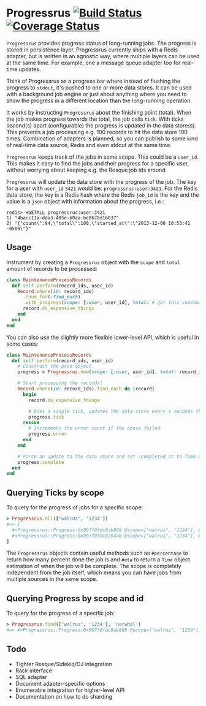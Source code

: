 # Progressrus [![Build Status](https://travis-ci.org/Sirupsen/progressrus.png?branch=master)](https://travis-ci.org/Sirupsen/progressrus) [![Coverage Status](https://coveralls.io/repos/Sirupsen/progressrus/badge.png?branch=master)](https://coveralls.io/r/Sirupsen/progressrus?branch=master)

`Progressrus` provides progress status of long-running jobs. The progress is
stored in persistence layer. Progressrus currently ships with a Redis adapter,
but is written in an agnostic way, where multiple layers can be used at the same
time. For example, one a message queue adapter too for real-time updates.

Think of Progressrus as a progress bar where instead of flushing the progress to
`stdout`, it's pushed to one or more data stores. It can be used with a
background job engine or just about anything where you need to show the progress
in a different location than the long-running operation.

It works by instructing `Progressrus` about the finishing point (total). When
the job makes progress towards the total, the job calls `tick`. With ticks
second(s) apart (configurable) the progress is updated in the data store(s). This
prevents a job processing e.g. 100 records to hit the data store 100 times.
Combination of adapters is planned, so you can publish to some kind of real-time
data source, Redis and even stdout at the same time.

`Progressrus` keeps track of the jobs in some scope. This could be a `user_id`.
This makes it easy to find the jobs and their progress for a specific user,
without worrying about keeping e.g. the Resque job ids around.

`Progressrus` will update the data store with the progress of the job. The key
for a user with `user_id` `3421` would be: `progressrus:user:3421`. For the
Redis data store, the key is a Redis hash where the Redis `job_id` is the key
and the value is a `json` object with information about the progress, i.e.:

```redis
redis> HGETALL progressrus:user:3421
1) "4bacc11a-dda3-405e-b0aa-be8678d16037"
2) "{"count\":94,\"total\":100,\"started_at\":\"2013-12-08 10:53:41 -0500\"}"
```

## Usage

Instrument by creating a `Progressrus` object with the `scope` and `total` amount of
records to be processed:

```ruby
class MaintenanceProcessRecords
  def self.perform(record_ids, user_id)
    Record.where(id: record_ids)
      .enum_for(:find_each)
      .with_progress(scope: [:user, user_id], total: # get this somehow, unless you're on rails 4.1) do |record|
      record.do_expensive_things
    end
  end
end
```

You can also use the slightly more flexible lower-level API, which is useful in
some cases:

```ruby
class MaintenanceProcessRecords
  def self.perform(record_ids, user_id)
    # Construct the pace object.
    progress = Progressrus.new(scope: [:user, user_id], total: record_ids.count)

    # Start processing the records!
    Record.where(id: record_ids).find_each do |record|
      begin
        record.do_expensive_things

        # Does a single tick, updates the data store every x seconds this is called.
        progress.tick
      rescue
        # Increments the error count if the above failed
        progress.error
      end
    end

    # Force an update to the data store and set :completed_at to Time.now
    progress.complete
  end
end
```

## Querying Ticks by scope

To query for the progress of jobs for a specific scope:

```ruby
> Progressrus.all(["walrus", '1234'])
#=> [
  #<Progressrus::Progress:0x007f0fdc8ab888 @scope=["walrus", "1234"], @total=50, @id="narwhal", @interval=2, @params={:count=>0, :started_at=>"2013-12-12 18:09:44 +0000", :completed_at=>nil, :name=>"oemg-test-2"}, @count=0, @error_count=0, @started_at=2013-12-12 18:09:44 +0000, @persisted_at=2013-12-12 18:09:41 +0000, @store=#<Progressrus::Store::Redis:0x007f0fdc894c28 @redis=#<Redis client v3.0.6 for redis://127.0.0.1:6379/0>, @options={:expire=>1800, :prefix=>"progressrus"}>, @completed_at=nil>,
  #<Progressrus::Progress:0x007f0fdc8ab4a0 @scope=["walrus", "1234"], @total=100, @id="oemg", @interval=2, @params={:count=>0, :started_at=>"2013-12-12 18:09:44 +0000", :completed_at=>nil, :name=>"oemg-test"}, @count=0, @error_count=0, @started_at=2013-12-12 18:09:44 +0000, @persisted_at=2013-12-12 18:09:41 +0000, @store=#<Progressrus::Store::Redis:0x007f0fdc894c28 @redis=#<Redis client v3.0.6 for redis://127.0.0.1:6379/0>, @options={:expire=>1800, :prefix=>"progressrus"}>, @completed_at=nil>
]
```

The `Progressrus` objects contain useful methods such as `#percentage` to return how
many percent done the job is and `#eta` to return a `Time` object estimation of
when the job will be complete.  The scope is completely independent from the job
itself, which means you can have jobs from multiple sources in the same scope.

## Querying Progress by scope and id

To query for the progress of a specific job:

```ruby
> Progressrus.find(["walrus", '1234'], 'narwhal')
#=> #<Progressrus::Progress:0x007f0fdc8ab888 @scope=["walrus", "1234"], @total=50, @id="narwhal", @interval=2, @params={:count=>0, :started_at=>"2013-12-12 18:09:44 +0000", :completed_at=>nil, :name=>"oemg-test-2"}, @count=0, @error_count=0, @started_at=2013-12-12 18:09:44 +0000, @persisted_at=2013-12-12 18:09:41 +0000, @store=#<Progressrus::Store::Redis:0x007f0fdc894c28 @redis=#<Redis client v3.0.6 for redis://127.0.0.1:6379/0>, @options={:expire=>1800, :prefix=>"progressrus"}>, @completed_at=nil>
```

## Todo

* Tighter Resque/Sidekiq/DJ integration
* Rack interface
* SQL adapter
* Document adapter-specific options
* Enumerable integration for higher-level API
* Documentation on how to do sharding
